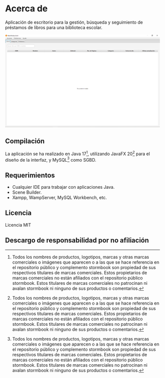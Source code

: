 # Acerca de

Aplicación de escritorio para la gestión, búsqueda y seguimiento de préstamos de libros para una biblioteca escolar.

<p align="center">
  <img src=".github/resources/stormbook.png" width="auto" height="auto" title="Imagen representativa de la pantalla de inicio de la app." />
</p>

## Compilación

La aplicación se ha realizado en Java 17[^1], utilizando JavaFX 20[^1] para el diseño de la interfaz, y MySQL[^1] como SGBD.

## Requerimientos

- Cualquier IDE para trabajar con aplicaciones Java. 
- Scene Builder.
- Xampp, WampServer, MySQL Workbench, etc.

## Licencia

Licencia MIT

## Descargo de responsabilidad por no afiliación

[^1]:Todos los nombres de productos, logotipos, marcas y otras marcas comerciales o imágenes que aparecen o a las que se hace referencia en el repositorio público y complemento stormbook son propiedad de sus respectivos titulares de marcas comerciales. Estos propietarios de marcas comerciales no están afiliados con el repositorio público stormbook. Estos titulares de marcas comerciales no patrocinan ni avalan stormbook ni ninguno de sus productos o comentarios.
